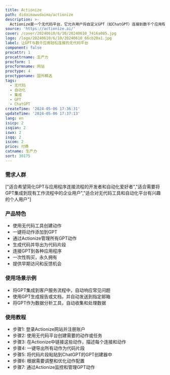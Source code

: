 ```yaml
---
title: Actionize
path: didaimawudaima/actionize
description: >-
  Actionize是一个无代码平台，它允许用户将自定义GPT（如ChatGPT）连接到数千个应用程序。它充当GPT和在Zapier、Make.com等自动化平台上创建的工作流程之间的“粘合剂”。用户无需担心编写OpenAPI规范或如何使用不同的API。Actionize在Alpha阶段提供，为早期采用者提供折扣，并提供一次性购买永久拥有的选项。
source: 'https://actionize.ai/'
cover: /cover/20240610/6/10/20240610_7416a085.jpg
logo: /logo/20240610/6/10/20240610_66cb20a1.jpg
label: 让GPT与数千应用轻松连接的无代码平台
component: false
procattr: 1
procattrname: 生产力
procform: 1
procformname: 网站
proctype: 4
proctypename: 国外精选
tags:
  - 无代码
  - 自动化
  - 集成
  - GPT
  - ChatGPT
createTime: '2024-05-06 17:36:31'
updateTime: '2024-05-06 17:37:13'
lang: en
isicp: 2
isqian: 2
iswx: 2
isqq: 2
iscom: 2
price: 付费
catname: 生产力
sort: 30175
---
```




### 需求人群
["适合希望简化GPT与应用程序连接流程的开发者和自动化爱好者","适合需要将GPT集成到现有工作流程中的企业用户","适合对无代码工具和自动化平台有兴趣的个人用户"]

### 产品特色
* 使用无代码工具创建动作
* 一键将动作添加到GPT
* 通过Actionize管理所有GPT动作
* 生成代码并导出为代码片段
* 连接GPT到各种应用程序
* 一次性购买，永久拥有
* 提供早期访问和反馈机会

### 使用场景示例
* 将GPT集成到客户服务流程中，自动响应常见问题
* 使用GPT生成报告或文档，并自动发送到指定邮箱
* 将GPT作为数据分析工具，自动收集和处理数据

### 使用教程
* 步骤1: 登录Actionize网站并注册账户
* 步骤2: 使用无代码平台创建需要的动作或任务
* 步骤3: 在Actionize中链接这些动作，描述每个连接和动作
* 步骤4: 一键导出所有动作为代码片段
* 步骤5: 将代码片段粘贴到ChatGPT的GPT创建器中
* 步骤6: 根据需要调整和优化动作配置
* 步骤7: 通过Actionize监控和管理GPT动作

  
